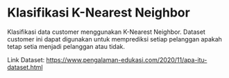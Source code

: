 # Klasifikasi K-Nearest Neighbor
Klasifikasi data customer menggunakan K-Nearest Neighbor. Dataset customer ini dapat digunakan untuk memprediksi setiap pelanggan apakah tetap setia menjadi pelanggan atau tidak.

Link Dataset: https://www.pengalaman-edukasi.com/2020/11/apa-itu-dataset.html
